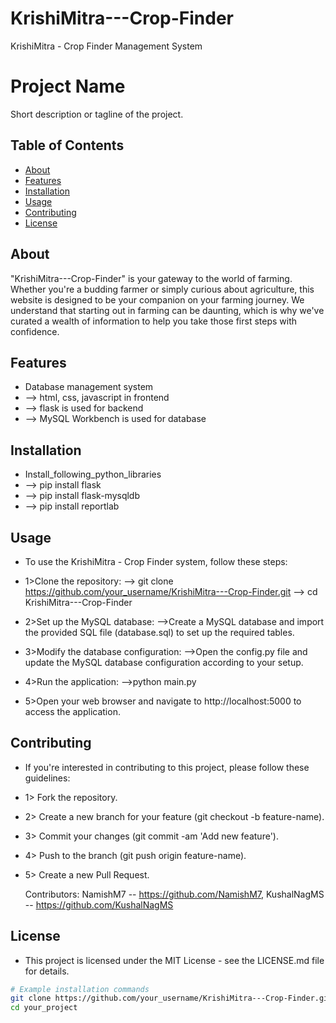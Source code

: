 # KrishiMitra---Crop-Finder
KrishiMitra - Crop Finder Management System 

# Project Name

Short description or tagline of the project.

## Table of Contents

- [About](#about)
- [Features](#features)
- [Installation](#installation)
- [Usage](#usage)
- [Contributing](#contributing)
- [License](#license)




## About

"KrishiMitra---Crop-Finder" is your gateway to the world of farming. Whether you're a budding farmer or simply curious
            about agriculture, this website is designed to be your companion on your farming journey. We understand that
            starting out in farming can be daunting, which is why we've curated a wealth of information to help you take
            those first steps with confidence.


## Features

- Database management system 
- --> html, css, javascript in frontend
- --> flask is used for backend
- --> MySQL Workbench is used for database


## Installation

- Install_following_python_libraries
- --> pip install flask
- --> pip install flask-mysqldb
- --> pip install reportlab

## Usage

- To use the KrishiMitra - Crop Finder system, follow these steps:

- 1>Clone the repository:
        --> git clone https://github.com/your_username/KrishiMitra---Crop-Finder.git
        --> cd KrishiMitra---Crop-Finder 

- 2>Set up the MySQL database:
         -->Create a MySQL database and import the provided SQL file (database.sql) to set up the required tables.

- 3>Modify the database configuration:
         -->Open the config.py file and update the MySQL database configuration according to your setup.

- 4>Run the application:
        -->python main.py

- 5>Open your web browser and navigate to http://localhost:5000 to access the application.


## Contributing

- If you're interested in contributing to this project, please follow these guidelines:
- 1> Fork the repository.
- 2> Create a new branch for your feature (git checkout -b feature-name).
- 3> Commit your changes (git commit -am 'Add new feature').
- 4> Push to the branch (git push origin feature-name).
- 5> Create a new Pull Request.

    Contributors:
        NamishM7 -- https://github.com/NamishM7,
        KushalNagMS -- https://github.com/KushalNagMS


## License

- This project is licensed under the MIT License - see the LICENSE.md file for details.




```bash
# Example installation commands
git clone https://github.com/your_username/KrishiMitra---Crop-Finder.git
cd your_project